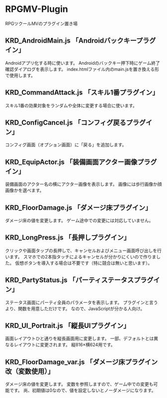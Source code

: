 # RPGMV-Plugin
RPGツクールMVのプラグイン置き場

## KRD_AndroidMain.js 「Androidバックキープラグイン」
Androidアプリ化する時に使います。
Androidのバックキー押下時にゲーム終了確認ダイアログを表示します。
index.htmlファイル内のmain.jsを置き換える形で使用します。

## KRD_CommandAttack.js 「スキル1番プラグイン」
スキル1番の効果対象をランダムや全体に変更する場合に使います。

## KRD_ConfigCancel.js 「コンフィグ戻るプラグイン」
コンフィグ画面（オプション画面）に「戻る」を追加します。

## KRD_EquipActor.js 「装備画面アクター画像プラグイン」
装備画面のアクター名の横にアクター画像を表示します。
画像には歩行画像か顔画像かを選べます。

## KRD_FloorDamage.js 「ダメージ床プラグイン」
ダメージ床の値を変更します。
ゲーム途中での変更には対応していません。

## KRD_LongPress.js 「長押しプラグイン」
クリックや画面タップの長押しで、キャンセルおよびメニュー画面呼び出しを行います。
スマホでの2本指タッチによるキャンセルが分かりにくいので作りました。
仮想ボタンを導入する場合は不要です（特に競合は無いと思います）。

## KRD_PartyStatus.js 「パーティステータスプラグイン」
ステータス画面にパーティ全員のパラメータを表示します。
プラグインと言うより、関数を用意しただけです。
なので、JavaScriptが分かる人向け。

## KRD_UI_Portrait.js 「縦長UIプラグイン」
画面レイアウトひと通りを縦長画面用に変更します。
一部、デフォルトとは異なるレイアウトに変更されます。
縦816×横624用です。

## KRD_FloorDamage_var.js 「ダメージ床プラグイン改（変数使用）」
ダメージ床の値を変更します。
変数を参照しますので、ゲーム中での変更も可能です。
尚、初期値は0なので、値を設定しないとノーダメージになります。

